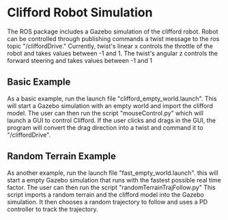 # Clifford Robot Simulation
The ROS package includes a Gazebo simulation of the clifford robot. Robot can be controlled through publishing commands a twist message to the ros topic "/cliffordDrive." Currently, twist's linear x controls the throttle of the robot and takes values between -1 and 1. The twist's angular z controls the forward steering and takes values between -1 and 1

## Basic Example
As a basic example, run the launch file "clifford_empty_world.launch". This will start a Gazebo simulation with an empty world and import the clifford model. The user can then run the script "mouseControl.py" which will launch a GUI to control Clifford. If the user clicks and drags in the GUI, the program will convert the drag direction into a twist and command it to "/cliffordDrive".

## Random Terrain Example
As another example, run the launch file "fast_empty_world.launch". this will start a empty Gazebo simulation that runs with the fastest possible real time factor. The user can then run the script "randomTerrainTrajFollow.py" This script imports a random terrain and the clifford model into the Gazebo simulation. It then chooses a random trajectory to follow and uses a PD controller to track the trajectory.
